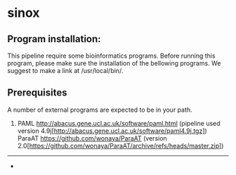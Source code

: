 # sinox
## Program installation:
This pipeline require some bioinformatics programs. Before running this program, please make sure the     installation of the bellowing programs. We suggest to make a link at /usr/local/bin/.

## Prerequisites
A number of external programs are expected to be in your path.
  1) PAML http://abacus.gene.ucl.ac.uk/software/paml.html  (pipeline used version    4.9j[http://abacus.gene.ucl.ac.uk/software/paml4.9j.tgz])
  ParaAT https://github.com/wonaya/ParaAT (version 2.0[https://github.com/wonaya/ParaAT/archive/refs/heads/master.zip])
---

-
